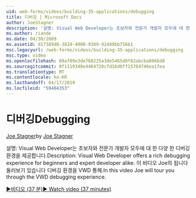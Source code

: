 ```yaml
---
uid: web-forms/videos/building-35-applications/debugging
title: 디버깅 | Microsoft Docs
author: JoeStagner
description: '설명: Visual Web Developer는 초보자와 전문가 개발자 모두에 대 한 다양 한 디버깅 환경을 제공합니다. 이 비디오에서 Joe는 둘러보기 있습니다를 VW 통해...'
ms.author: riande
ms.date: 04/30/2009
ms.assetid: d17389d8-3824-4900-9309-92d49bb756b1
msc.legacyurl: /web-forms/videos/building-35-applications/debugging
msc.type: video
ms.openlocfilehash: 09af09e3de768225a3de5465d8f82abcba8066d8
ms.sourcegitcommit: 0f1119340e4464720cfd16d0ff15764746ea1fea
ms.translationtype: MT
ms.contentlocale: ko-KR
ms.lasthandoff: 04/17/2019
ms.locfileid: "59404353"
---
```

# <a name="debugging"></a><span data-ttu-id="e1d8f-104">디버깅</span><span class="sxs-lookup"><span data-stu-id="e1d8f-104">Debugging</span></span>

<span data-ttu-id="e1d8f-105">[Joe Stagner](https://github.com/JoeStagner)</span><span class="sxs-lookup"><span data-stu-id="e1d8f-105">by [Joe Stagner](https://github.com/JoeStagner)</span></span>

<span data-ttu-id="e1d8f-106">설명: Visual Web Developer는 초보자와 전문가 개발자 모두에 대 한 다양 한 디버깅 환경을 제공합니다.</span><span class="sxs-lookup"><span data-stu-id="e1d8f-106">Description: Visual Web Developer offers a rich debugging experience for beginners and expert developer alike.</span></span> <span data-ttu-id="e1d8f-107">이 비디오 Joe의 됩니다 둘러보기 있습니다 디버깅 환경을 VWD 통해.</span><span class="sxs-lookup"><span data-stu-id="e1d8f-107">In this video Joe will tour you through the VWD debugging experience.</span></span>

[<span data-ttu-id="e1d8f-108">&#9654;비디오 (37 분)</span><span class="sxs-lookup"><span data-stu-id="e1d8f-108">&#9654; Watch video (37 minutes)</span></span>](https://channel9.msdn.com/Blogs/ASP-NET-Site-Videos/debugging)
